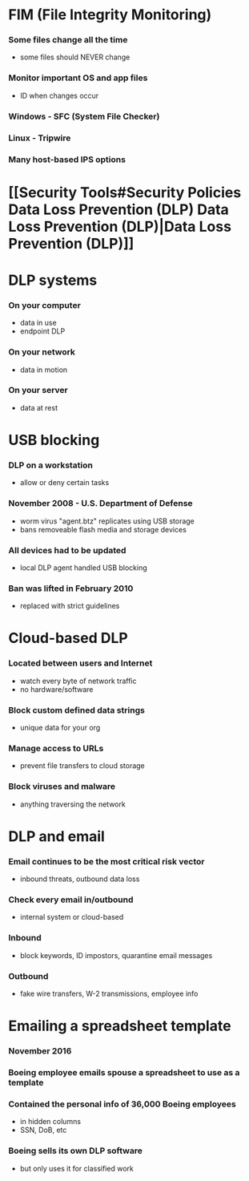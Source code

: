 # FIM (File Integrity Monitoring)
### Some files change all the time
- some files should NEVER change
### Monitor important OS and app files
- ID when changes occur
### Windows - SFC (System File Checker)
### Linux - Tripwire
### Many host-based IPS options
# [[Security Tools#Security Policies Data Loss Prevention (DLP) Data Loss Prevention (DLP)|Data Loss Prevention (DLP)]]
# DLP systems
### On your computer
- data in use
- endpoint DLP
### On your network
- data in motion
### On your server
- data at rest
# USB blocking
### DLP on a workstation
- allow or deny certain tasks
### November 2008 - U.S. Department of Defense
- worm virus "agent.btz" replicates using USB storage
- bans removeable flash media and storage devices
### All devices had to be updated
- local DLP agent handled USB blocking
### Ban was lifted in February 2010
- replaced with strict guidelines
# Cloud-based DLP
### Located between users and Internet
- watch every byte of network traffic
- no hardware/software
### Block custom defined data strings
- unique data for your org
### Manage access to URLs
- prevent file transfers to cloud storage
### Block viruses and malware
- anything traversing the network
# DLP and email
### Email continues to be the most critical risk vector
- inbound threats, outbound data loss
### Check every email in/outbound
- internal system or cloud-based
### Inbound
- block keywords, ID impostors, quarantine email messages
### Outbound
- fake wire transfers, W-2 transmissions, employee info
# Emailing a spreadsheet template
### November 2016
### Boeing employee emails spouse a spreadsheet to use as a template
### Contained the personal info of 36,000 Boeing employees
- in hidden columns
- SSN, DoB, etc
### Boeing sells its own DLP software
- but only uses it for classified work
